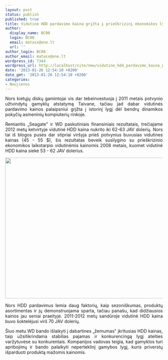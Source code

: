 ```yaml
---
layout: post
status: publish
published: true
title: Vidutinė HDD pardavimo kaina grįžta į prieškrizinį ekonomikos lygį
author:
  display_name: BC00
  login: BC00
  email: matasx@one.lt
  url: ''
author_login: BC00
author_email: matasx@one.lt
wordpress_id: 7344
wordpress_url: http://localhost/site/new/vidutine_hdd_pardavimo_kaina_grizta_i_prieskrizini_ekonomikos_lygi/
date: '2013-01-26 12:54:10 +0200'
date_gmt: '2013-01-26 12:54:10 +0200'
categories:
- Naujienos
---
```

<p style="text-align: justify;">
	Nors kietųjų diskų gamintojai vis dar tebeinvestuoja į 2011 metais potvynio užtvindytų gamyklų atstatymą Taivane, tačiau jad dabar vidutinės pardavimo kainos palaipsniui grįžta į istorinį lygį dėl bendrų dinamikos pokyčių asmeninių kompiuterių rinkoje.</p>
<p style="text-align: justify;">
	Remiantis &bdquo;Seagate&quot; ir WD paskutiniais finansiniais rezultatais, trečiajame 2012 metų ketvirtyje vidutinė HDD kaina nukrito iki 62-63 JAV dolerių. Nors tai i&scaron; blogos pusės dar stipriai vir&scaron;yja prie&scaron; potvynius buvusias vidutines kainas (45 - 55 $), &scaron;is rezultatas beveik susilygino su prie&scaron;krizinio ekonomikos laikotarpio vidutinėmis kainomis 2008 metais, kuomet vidutinė HDD kaina siekė 53 - 62 JAV dolerius.</p>
<p>
	<a href="http://technews.lt/userfiles/averageHDDprice.png"><img alt="" src="http://technews.lt/userfiles/averageHDDprice.png" style="width: 520px; height: 450px;" /></a></p>
<p style="text-align: justify;">
	Nors HDD pardavimus lemia daug faktorių, kaip sezoni&scaron;kumas, produktų asortimentas ir jų demonstruojama sparta, tačiau pana&scaron;u, kad didžiausios kainos jau seniai praeityje. 2011-2012 metų sandūroje vidutinė HDD kaina buvo &scaron;oktelėjusi vir&scaron; 70 JAV dolerių.</p>
<p style="text-align: justify;">
	&Scaron;iuo metu WD bando i&scaron;laikyti į dabartines &bdquo;žemumas&quot; įkritusias HDD kainas, taip užsitikrindama stabilias pajamas ir konkurencingą lygį ateities varžytuvėse su konkurentais. Kompanijos vadovas teigia, kad gamyklos turi apribojimų ir bando palaikyti neperteklinį gamybos lygį, kuris priverstų i&scaron;parduoti produktą mažomis kainomis.</p>
